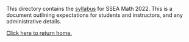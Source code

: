 This directory contains the [syllabus](https://github.com/sfushidahardy/SSEA-Linear-Algebra-Activities/blob/main/Syllabus/Syllabus/syllabus.pdf) for SSEA Math 2022. This is a document outlining expectations for students and instructors, and any administrative details.

[Click here to return home.](https://github.com/sfushidahardy/SSEA-Linear-Algebra-Activities/blob/main/README.md#Syllabus)
